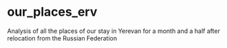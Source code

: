 # our_places_erv
Analysis of all the places of our stay in Yerevan for a month and a half after relocation from the Russian Federation

